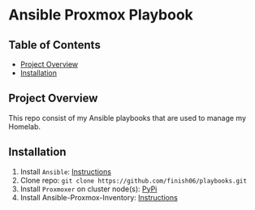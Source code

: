 # Ansible Proxmox Playbook

## Table of Contents

* [Project Overview](#project-overview)
* [Installation](#installation)

## Project Overview

This repo consist of my Ansible playbooks that are used to manage my Homelab.

## Installation

1. Install `Ansible`: [Instructions](https://docs.ansible.com/ansible/latest/installation_guide/intro_installation.html)
2. Clone repo: `git clone https://github.com/finish06/playbooks.git`
3. Install `Proxmoxer` on cluster node(s): [PyPi](https://pypi.org/project/proxmoxer/)
4. Install Ansible-Proxmox-Inventory: [Instructions](https://github.com/xezpeleta/Ansible-Proxmox-inventory)
